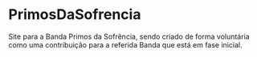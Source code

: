 # PrimosDaSofrencia
Site para a Banda Primos da Sofrência, sendo criado de forma voluntária como uma contribuição para a referida Banda que está em fase inicial.
